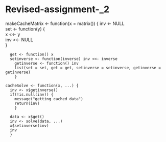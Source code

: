 # Revised-assignment-_2


makeCacheMatrix <- function(x = matrix()) {
    inv <- NULL                             
    set <- function(y) {                     
      x <<- y                            
      inv <<- NULL                       
      }
       
      get <- function() x                     
      setinverse <- function(inverse) inv <<- inverse  
        getinverse <- function() inv                    
        list(set = set, get = get, setinverse = setinverse, getinverse = getinverse) 
        }
      
    cacheSolve <- function(x, ...) {
      inv <- x$getinverse()
      if(!is.null(inv)) {
        message("getting cached data")
        return(inv)
        }
      
      data <- x$get()
      inv <- solve(data, ...)
      x$setinverse(inv)
      inv
      }
